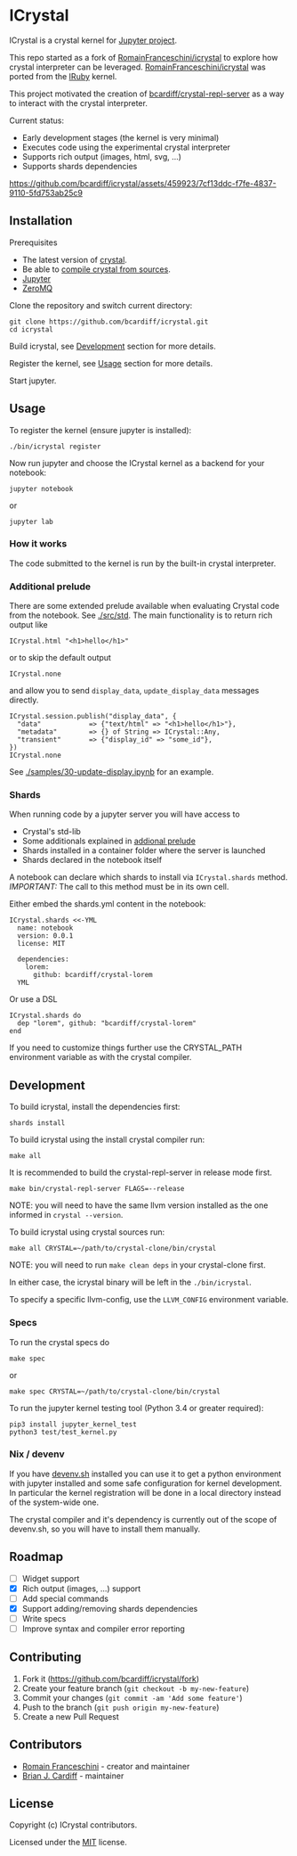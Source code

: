 # ICrystal

ICrystal is a crystal kernel for [Jupyter project](https://jupyter.org/try).

This repo started as a fork of [RomainFranceschini/icrystal](https://github.com/RomainFranceschini/icrystal) to explore how crystal interpreter can be leveraged. [RomainFranceschini/icrystal](https://github.com/RomainFranceschini/icrystal) was ported from the [IRuby](https://github.com/SciRuby/iruby) kernel.

This project motivated the creation of [bcardiff/crystal-repl-server](https://github.com/bcardiff/crystal-repl-server) as a way to interact with the crystal interpreter.

Current status:

* Early development stages (the kernel is very minimal)
* Executes code using the experimental crystal interpreter
* Supports rich output (images, html, svg, ...)
* Supports shards dependencies

https://github.com/bcardiff/icrystal/assets/459923/7cf13ddc-f7fe-4837-9110-5fd753ab25c9

## Installation

Prerequisites

- The latest version of [crystal](https://crystal-lang.org/).
- Be able to [compile crystal from sources](https://crystal-lang.org/install/from_sources/).
- [Jupyter](https://jupyter.org/)
- [ZeroMQ](https://zeromq.org/)

Clone the repository and switch current directory:

```
git clone https://github.com/bcardiff/icrystal.git
cd icrystal
```

Build icrystal, see [Development](#development) section for more details.

Register the kernel, see [Usage](#usage) section for more details.

Start jupyter.


## Usage

To register the kernel (ensure jupyter is installed):

```
./bin/icrystal register
```

Now run jupyter and choose the ICrystal kernel as a backend for your notebook:

```
jupyter notebook
```

or

```
jupyter lab
```

### How it works

The code submitted to the kernel is run by the built-in crystal interpreter.

### Additional prelude

There are some extended prelude available when evaluating Crystal code from the notebook.
See [./src/std](.src/std). The main functionality is to return rich output like

```crystal
ICrystal.html "<h1>hello</h1>"
```

or to skip the default output

```crystal
ICrystal.none
```

and allow you to send `display_data`, `update_display_data` messages directly.

```crystal
ICrystal.session.publish("display_data", {
  "data"            => {"text/html" => "<h1>hello</h1>"},
  "metadata"        => {} of String => ICrystal::Any,
  "transient"       => {"display_id" => "some_id"},
})
ICrystal.none
```

See [./samples/30-update-display.ipynb](samples/30-update-display.ipynb) for an example.

### Shards

When running code by a jupyter server you will have access to

* Crystal's std-lib
* Some additionals explained in [addional prelude](#additional-prelude)
* Shards installed in a container folder where the server is launched
* Shards declared in the notebook itself

A notebook can declare which shards to install via `ICrystal.shards` method. *IMPORTANT:* The call to this method must be in its own cell.

Either embed the shards.yml content in the notebook:

```crystal
ICrystal.shards <<-YML
  name: notebook
  version: 0.0.1
  license: MIT

  dependencies:
    lorem:
      github: bcardiff/crystal-lorem
  YML
```

Or use a DSL

```crystal
ICrystal.shards do
  dep "lorem", github: "bcardiff/crystal-lorem"
end
```

If you need to customize things further use the CRYSTAL_PATH environment variable as with the crystal compiler.

## Development

To build icrystal, install the dependencies first:

```
shards install
```

To build icrystal using the install crystal compiler run:

```
make all
```

It is recommended to build the crystal-repl-server in release mode first.

```
make bin/crystal-repl-server FLAGS=--release
```

NOTE: you will need to have the same llvm version installed as the one informed in `crystal --version`.

To build icrystal using crystal sources run:

```
make all CRYSTAL=~/path/to/crystal-clone/bin/crystal
```

NOTE: you will need to run `make clean deps` in your crystal-clone first.

In either case, the icrystal binary will be left in the `./bin/icrystal`.

To specify a specific llvm-config, use the `LLVM_CONFIG` environment variable.

### Specs

To run the crystal specs do

```
make spec
```

or

```
make spec CRYSTAL=~/path/to/crystal-clone/bin/crystal
```

To run the jupyter kernel testing tool (Python 3.4 or greater required):

```
pip3 install jupyter_kernel_test
python3 test/test_kernel.py
```

### Nix / devenv

If you have [devenv.sh](https://devenv.sh/) installed you can use it to get a python environment with jupyter installed and some safe configuration for kernel development. In particular the kernel registration will be done in a local directory instead of the system-wide one.

The crystal compiler and it's dependency is currently out of the scope of devenv.sh, so you will have to install them manually.

## Roadmap

- [ ] Widget support
- [x] Rich output (images, ...) support
- [ ] Add special commands
- [x] Support adding/removing shards dependencies
- [ ] Write specs
- [ ] Improve syntax and compiler error reporting

## Contributing

1. Fork it (<https://github.com/bcardiff/icrystal/fork>)
2. Create your feature branch (`git checkout -b my-new-feature`)
3. Commit your changes (`git commit -am 'Add some feature'`)
4. Push to the branch (`git push origin my-new-feature`)
5. Create a new Pull Request

## Contributors

- [Romain Franceschini](https://github.com/RomainFranceschini) - creator and maintainer
- [Brian J. Cardiff](https://github.com/bcardiff) - maintainer

## License

Copyright (c) ICrystal contributors.

Licensed under the [MIT](LICENSE) license.
